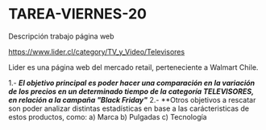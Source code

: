 ﻿# TAREA-VIERNES-20
Descripción trabajo página web

https://www.lider.cl/category/TV_y_Video/Televisores

Lider es una página web del mercado retail, perteneciente a Walmart Chile.

 1.- ***El objetivo principal es poder hacer una comparación en la variación de los precios en un determinado tiempo de la categoría TELEVISORES, en relación a la campaña "Black Friday"***
 2.- **Otros objetivos a rescatar son poder analizar distintas estadísticas en base a las carácteristicas de estos productos, como:
		a) Marca
		b) Pulgadas
		c) Tecnología


